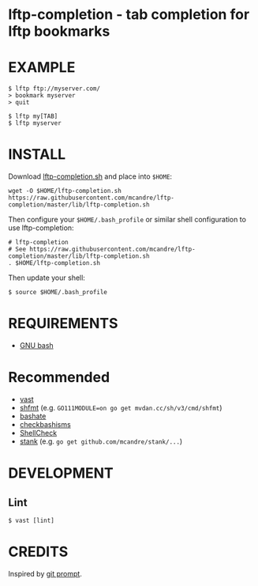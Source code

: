 # lftp-completion - tab completion for lftp bookmarks

# EXAMPLE

```console
$ lftp ftp://myserver.com/
> bookmark myserver
> quit

$ lftp my[TAB]
$ lftp myserver
```

# INSTALL

Download [lftp-completion.sh](https://raw.githubusercontent.com/mcandre/lftp-completion/master/lib/lftp-completion.sh) and place into `$HOME`:

```console
wget -O $HOME/lftp-completion.sh https://raw.githubusercontent.com/mcandre/lftp-completion/master/lib/lftp-completion.sh
```

Then configure your `$HOME/.bash_profile` or similar shell configuration to use lftp-completion:

```console
# lftp-completion
# See https://raw.githubusercontent.com/mcandre/lftp-completion/master/lib/lftp-completion.sh
. $HOME/lftp-completion.sh
```

Then update your shell:

```console
$ source $HOME/.bash_profile
```

# REQUIREMENTS

* [GNU bash](https://www.gnu.org/software/bash/)

# Recommended

* [vast](http://github.com/mcandre/vast)
* [shfmt](https://github.com/mvdan/sh) (e.g. `GO111MODULE=on go get mvdan.cc/sh/v3/cmd/shfmt`)
* [bashate](https://pypi.python.org/pypi/bashate/0.5.1)
* [checkbashisms](https://sourceforge.net/projects/checkbaskisms/)
* [ShellCheck](https://hackage.haskell.org/package/ShellCheck)
* [stank](https://github.com/mcandre/stank) (e.g. `go get github.com/mcandre/stank/...`)

# DEVELOPMENT

## Lint

```console
$ vast [lint]
```

# CREDITS

Inspired by [git prompt](https://github.com/git/git/blob/master/contrib/completion/git-prompt.sh).
